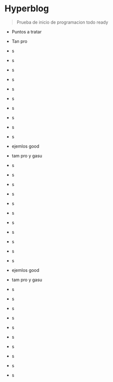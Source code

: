 # Hyperblog
> Prueba de inicio de programacion
> todo ready 

* Puntos a tratar 
* Tan pro

* s
* s
* s
* s
* s
* s
* s
* s
* s
* s

* ejemlos good
* tam pro y gasu

* s
* s
* s
* s
* s
* s
* s
* s
* s
* s
* s

* ejemlos good
* tam pro y gasu

* s
* s
* s
* s
* s
* s
* s
* s
* s
* s